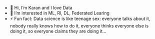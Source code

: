 - 👋 Hi, I’m Karan and I love Data
- 👀 I’m interested in ML, Rl, DL, Federated Learing
- ⚡ Fun fact: Data science is like teenage sex: everyone talks about it, nobody really knows how to do it, everyone thinks everyone else is doing it, so everyone claims they are doing it...

<!---
Karan240997/Karan240997 is a ✨ special ✨ repository because its `README.md` (this file) appears on your GitHub profile.
You can click the Preview link to take a look at your changes.
--->
